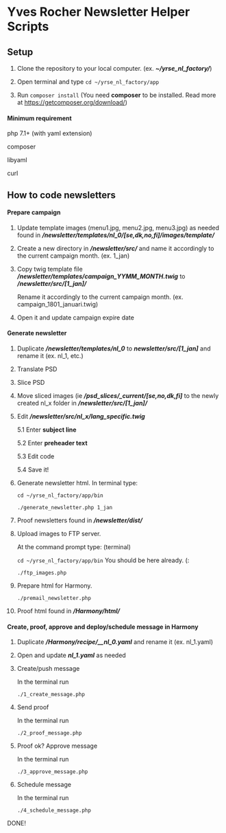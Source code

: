 # Yves Rocher Newsletter Helper Scripts

## Setup

1. Clone the repository to your local computer. (ex. **_~/yrse_nl_factory/_**)

2. Open terminal and type `cd ~/yrse_nl_factory/app`

3. Run `composer install` (You need **composer** to be installed. Read more at https://getcomposer.org/download/)


#### Minimum requirement

php 7.1+ (with yaml extension)

composer

libyaml

curl


## How to code newsletters

#### Prepare campaign

1. Update template images (menu1.jpg, menu2.jpg, menu3.jpg) as needed found in **_/newsletter/templates/nl_0/[se,dk,no,fi]/images/template/_**

2. Create a new directory in **_/newsletter/src/_** and name it accordingly to the current campaign month. (ex. 1_jan)

3. Copy twig template file **_/newsletter/templates/campaign_YYMM_MONTH.twig_** to **_/newsletter/src/[1_jan]/_**

   Rename it accordingly to the current campaign month. (ex. campaign_1801_januari.twig)

4. Open it and update campaign expire date


#### Generate newsletter

1. Duplicate **_/newsletter/templates/nl_0_** to **_newsletter/src/[1_jan]_** and rename it (ex. nl_1, etc.)

2. Translate PSD

3. Slice PSD

4. Move sliced images (ie **_/psd_slices/\_current/[se,no,dk,fi]_** to the newly created nl_x folder in **_/newsletter/src/[1_jan]/_**

5. Edit **_/newsletter/src/nl_x/lang_specific.twig_**

   5.1 Enter **subject line**

   5.2 Enter **preheader text**

   5.3 Edit code

   5.4 Save it!


6. Generate newsletter html. In terminal type:

   `cd ~/yrse_nl_factory/app/bin`

   `./generate_newsletter.php 1_jan`


7. Proof newsletters found in **_/newsletter/dist/_**

8. Upload images to FTP server.

   At the command prompt type: (terminal)

   `cd ~/yrse_nl_factory/app/bin` You should be here already. (:

   `./ftp_images.php`


9. Prepare html for Harmony.

   `./premail_newsletter.php`


10. Proof html found in **_/Harmony/html/_**


#### Create, proof, approve and deploy/schedule message in Harmony

1. Duplicate **_/Harmony/recipe/\_\_nl\_0.yaml_** and rename it (ex. nl_1.yaml)

2. Open and update **_nl\_1.yaml_** as needed

3. Create/push message

   In the terminal run

   `./1_create_message.php`


4. Send proof 

   In the terminal run

   `./2_proof_message.php`


5. Proof ok? Approve message

   In the terminal run

   `./3_approve_message.php`
 

6. Schedule message

   In the terminal run

   `./4_schedule_message.php`
 

DONE!